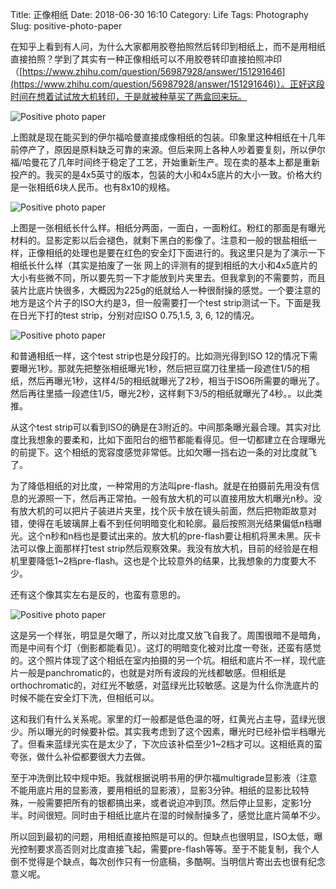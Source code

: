 Title: 正像相纸
Date: 2018-06-30 16:10
Category: Life
Tags: Photography
Slug: positive-photo-paper

在知乎上看到有人问，为什么大家都用胶卷拍照然后转印到相纸上，而不是用相纸直接拍照？学到了其实有一种正像相纸可以不用胶卷转印直接拍照冲印（[https://www.zhihu.com/question/56987928/answer/151291646](https://www.zhihu.com/question/56987928/answer/151291646)）。正好这段时间在想着试试放大机转印，于是就被种草买了两盒回来玩。

![Positive photo paper](/images/positive-paper-1.jpg)

上图就是现在能买到的伊尔福哈曼直接成像相纸的包装。印象里这种相纸在十几年前停产了，原因是原料缺乏可靠的来源。但后来网上各种人吵着要复刻，所以伊尔福/哈曼花了几年时间终于稳定了工艺，开始重新生产。现在卖的基本上都是重新投产的。我买的是4x5英寸的版本，包装的大小和4x5底片的大小一致。价格大约是一张相纸6块人民币。也有8x10的规格。

![Positive photo paper](/images/positive-paper-2.jpg)

上图是一张相纸长什么样。相纸分两面，一面白，一面粉红。粉红的那面是有曝光材料的。显影定影以后会褪色，就剩下黑白的影像了。注意和一般的银盐相纸一样，正像相纸的处理也是要在红色的安全灯下面进行的。我这里只是为了演示一下相纸长什么样（其实是拍废了一张
网上的评测有的提到相纸的大小和4x5底片的大小有些微不同，所以要先剪一下才能放到片夹里去。但我拿到的不需要剪，而且装片比底片快很多，大概因为225g的纸就给人一种很耐操的感觉。一个要注意的地方是这个片子的ISO大约是3，但一般需要打一个test strip测试一下。下面是我在日光下打的test strip，分别对应ISO 0.75,1.5, 3, 6, 12的情况。

![Positive photo paper](/images/positive-paper-3.jpg)

和普通相纸一样，这个test strip也是分段打的。比如测光得到ISO 12的情况下需要曝光1秒。那就先把整张相纸曝光1秒，然后把豆腐刀往里插一段遮住1/5的相纸，然后再曝光1秒，这样4/5的相纸就曝光了2秒，相当于ISO6所需要的曝光了。然后再往里插一段遮住1/5，曝光2秒，这样剩下3/5的相纸就曝光了4秒。。以此类推。

从这个test strip可以看到ISO的确是在3附近的。中间那条曝光最合理。其实对比度比我想象的要柔和，比如下面阳台的细节都能看得见。但一切都建立在合理曝光的前提下。这个相纸的宽容度感觉非常低。比如欠曝一挡右边一条的对比度就飞了。

为了降低相纸的对比度，一种常用的方法叫pre-flash。就是在拍摄前先用没有信息的光源照一下，然后再正常拍。一般有放大机的可以直接用放大机曝光n秒。没有放大机的可以把片子装进片夹里，找个灰卡放在镜头前面，然后把物距故意对错，使得在毛玻璃屏上看不到任何明暗变化和轮廓。最后按照测光结果偏低n档曝光。这个n秒和n档也是要试出来的。放大机的pre-flash要让相机将黑未黑。灰卡法可以像上面那样打test strip然后观察效果。我没有放大机，目前的经验是在相机里要降低1~2档pre-flash。这也是个比较意外的结果，比我想象的力度要大不少。

还有这个像其实左右是反的，也蛮有意思的。

![Positive photo paper](/images/positive-paper-4.jpg)

这是另一个样张，明显是欠曝了，所以对比度又放飞自我了。周围很暗不是暗角，而是中间有个灯（倒影都能看见）。这灯的明暗变化被对比度一夸张，还蛮有感觉的。这个照片体现了这个相纸在室内拍摄的另一个坑。相纸和底片不一样，现代底片一般是panchromatic的，也就是对所有波段的光线都敏感。但相纸是orthochromatic的，对红光不敏感，对蓝绿光比较敏感。这是为什么你洗底片的时候不能在安全灯下洗，但相纸可以。

这和我们有什么关系呢。家里的灯一般都是低色温的呀，红黄光占主导，蓝绿光很少。所以曝光的时候要补偿。其实我考虑到了这个因素，曝光时已经补偿半档曝光了。但看来蓝绿光实在是太少了，下次应该补偿至少1~2档才可以。这相纸真的蛮夸张，做什么补偿都要很大力去做。

至于冲洗倒比较中规中矩。我就根据说明书用的伊尔福multigrade显影液（注意不能用底片用的显影液，要用相纸的显影液），显影3分钟。相纸的显影比较特殊，一般需要把所有的银都搞出来，或者说迫冲到顶。然后停止显影，定影1分半。时间很短。同时由于相纸比底片在湿的时候耐操多了，感觉比底片简单不少。

所以回到最初的问题，用相纸直接拍照是可以的。但缺点也很明显，ISO太低，曝光控制要求高否则对比度直接飞起，需要pre-flash等等。至于不能复制，我个人倒不觉得是个缺点，每次创作只有一份底稿，多酷啊。当明信片寄出去也很有纪念意义呢。

